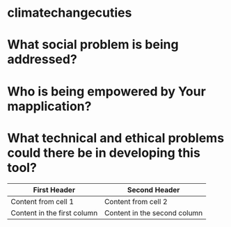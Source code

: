# climatechangecuties
# What social problem is being addressed?
# Who is being empowered by Your mapplication?
# What technical and ethical problems could there be in developing this tool?
First Header | Second Header
------------ | -------------
Content from cell 1 | Content from cell 2
Content in the first column | Content in the second column
